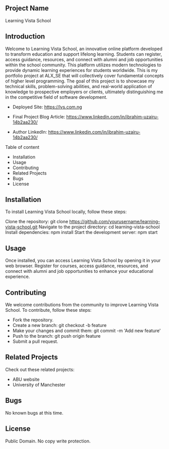 ## Project Name
Learning Vista School

## Introduction
Welcome to Learning Vista School, an innovative online platform developed to transform education and support lifelong learning. Students can register, access guidance, resources, and connect with alumni and job opportunities within the school community. This platform utilizes modern technologies to provide dynamic learning experiences for students worldwide. This is my portfolio project at ALX_SE that will collectively cover fundamental concepts of higher level programming. The goal of this project is to showcase my technical skills, problem-solving abilities, and real-world application of knowledge to prospective employers or clients, ultimately distinguishing me in the competitive field of software development.

* Deployed Site: https://lvs.com.ng

* Final Project Blog Article: https://www.linkedin.com/in/ibrahim-uzairu-14b2aa230/

* Author LinkedIn: https://www.linkedin.com/in/ibrahim-uzairu-14b2aa230/

Table of content

* Installation
* Usage
* Contributing
* Related Projects
* Bugs
* License

## Installation
To install Learning Vista School locally, follow these steps:

Clone the repository: git clone https://github.com/yourusername/learning-vista-school.git
Navigate to the project directory: cd learning-vista-school
Install dependencies: npm install
Start the development server: npm start

## Usage
Once installed, you can access Learning Vista School by opening it in your web browser. Register for courses, access guidance, resources, and connect with alumni and job opportunities to enhance your educational experience.

## Contributing
We welcome contributions from the community to improve Learning Vista School. To contribute, follow these steps:

* Fork the repository.
* Create a new branch: git checkout -b feature
* Make your changes and commit them: git commit -m 'Add new feature'
* Push to the branch: git push origin feature
* Submit a pull request.


## Related Projects
Check out these related projects:
* ABU website
* University of Manchester

## Bugs
No known bugs at this time.

## License
Public Domain. No copy write protection.
